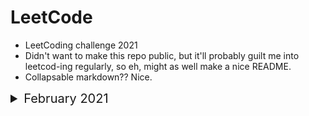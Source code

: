 # LeetCode 

- LeetCoding challenge 2021
- Didn't want to make this repo public, but it'll probably guilt me into leetcod-ing regularly, so eh, might as well make a nice README.
- Collapsable markdown?? Nice.

<details>
    <summary style="font-size:20px">February 2021 </summary>

<ul style="list-style: none;">
<li>
<details>
<summary style="font-size:18px"> <b>Day 1</b> - Number of 1 Bits </summary>

A function that takes an unsigned integer and returns the number of '1' bits it has (also known as the Hamming weight).

Eg - <br />

1. 
    * **Input**: 11
    * **Output**: 3
    * **Explaination**: The input 11 (binary string  0000000000000000000000000001011) has a total of three '1' bits.

2. 
    * **Input**: 32
    * **Output**: 1
    * **Explaination**: The input 32 (binary string  0000000000000000000000000100000) has a total of 1 '1' bit.
</details>
</li>

<li>
<details>
<summary style="font-size:18px"> <b>Day 2</b> - Trimming a binary tree </summary>

Given the <mark>root</mark> of a binary search tree and the lowest and highest boundaries as <mark>low</mark> and <mark>high</mark>, trim the tree so that all its elements lies in <mark>[low, high]</mark>. Trimming the tree should not change the relative structure of the elements that will remain in the tree (i.e., any node's descendant should remain a descendant). It can be proven that there is a unique answer.

Eg - <br />

1. 
    * **Input**: root = [1,0,2], low = 1, high = 2
    * **Output**: [1,null,2]

2. 
    * **Input**: root = [3,0,4,null,2,null,null,1], low = 1, high = 3
    * **Output**: [3,2,null,1]

3. 
    * **Input**: root = [1,null,2], low = 1, high = 3
    * **Output**: [1,null,2]
    
</details>
</li>

</ul>

</details>